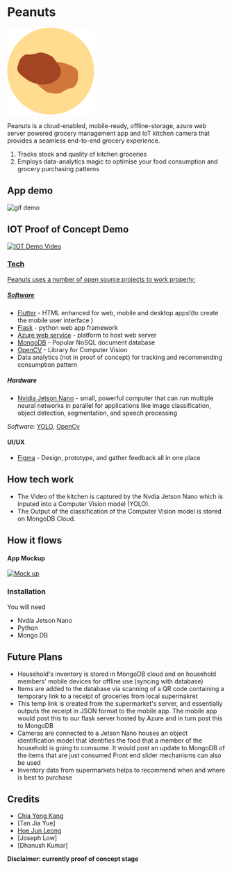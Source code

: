 # Peanuts

<img src = "./Assets/peanutLogo.png" title = "Peanut" width="200" height="200"/>


Peanuts is a cloud-enabled, mobile-ready, offline-storage, azure web server powered grocery management app and IoT kitchen camera that provides a seamless end-to-end grocery experience.

  1. Tracks stock and quality of kitchen groceries
  2. Employs data-analytics magic to optimise your food consumption and grocery purchasing patterns


## App demo

<img src = "./Assets/foodapp.gif" title = "gif demo" height="480"/>


## IOT Proof of Concept Demo

<a href = "https://youtu.be/5LCXWCDCLPI?t=70"><img src = "https://i.imgur.com/NCkj6A4.png" title = "IOT Demo Video" height="300"/>

### Tech

Peanuts uses a number of open source projects to work properly:

##### Software
* [Flutter](https://flutter.dev/) - HTML enhanced for web, mobile and desktop apps!(to create the mobile user interface )
* [Flask](https://flask.palletsprojects.com/en/1.1.x/) - python web app framework
* [Azure web service](https://azure.microsoft.com/en-us/services/app-service/web/) - platform to host web server
* [MongoDB](https://www.mongodb.com/) - Popular NoSQL document database
* [OpenCV](https://opencv.org/) - Library for Computer Vision
* Data analytics (not in proof of concept) for tracking and recommending consumption pattern

##### Hardware
* [Nvidia Jetson Nano](https://developer.nvidia.com/embedded/jetson-nano-developer-kit) - small, powerful computer that can run multiple neural networks in parallel for applications like image classification, object detection, segmentation, and speech processing

*Software*: [YOLO](https://pjreddie.com/darknet/yolo/), [OpenCv](https://opencv.org/)
#### UI/UX
* [Figma](https://www.figma.com) - Design, prototype, and gather feedback all in one place

## How tech work
- The Video of the kitchen is captured by the Nvdia Jetson Nano which is inputed into a Computer Vision model (YOLO).
- The Output of the classification of the Computer Vision model is stored on MongoDB Cloud.



## How it flows



#### App Mockup
[![Mock up](https://prototypr.gumlet.com/wp-content/uploads/2020/03/www_figma_com_logo.png?w=70&dpr=2.6)](https://www.figma.com/file/qZsXa4wuyLhiAXG0lgX1pY/JunctionXAsia?node-id=0%3A1 "Mock up")

### Installation
You will need
* Nvdia Jetson Nano
* Python
* Mongo DB


## Future Plans
- Household's inventory is stored in MongoDB cloud and on household members' mobile devices for offline use (syncing with database)
- Items are added to the database via scanning of a QR code containing a temporary link to a receipt of groceries from local supermakret
- This temp link is created from the supermarket's server, and essentially outputs the receipt in JSON format to the mobile app. The mobile app would post this to our flask server hosted by Azure and in turn post this to MongoDB
- Cameras are connected to a Jetson Nano houses an object identification model that identifies the food that a member of the household is going to comsume. It would post an update to MongoDB of the items that are just consumed Front end slider mechanisms can also be used
- Inventory data from supermarkets helps to recommend when and where is best to purchase

## Credits
- [Chia Yong Kang](https://github.com/ExtremelySunnyYK)
- [Tan Jia Yue]
- [Hoe Jun Leong](https://github.com/hjunleon1999)
- [Joseph Low]
- [Dhanush Kumar]

[//]: # (These are reference links used in the body of this note and get stripped out when the markdown processor does its job. There is no need to format nicely because it shouldn't be seen. Thanks SO - http://stackoverflow.com/questions/4823468/store-comments-in-markdown-syntax)


   [dill]: <https://github.com/joemccann/dillinger>
   [git-repo-url]: <https://github.com/joemccann/dillinger.git>
   [john gruber]: <http://daringfireball.net>
   [df1]: <http://daringfireball.net/projects/markdown/>
   [markdown-it]: <https://github.com/markdown-it/markdown-it>
   [Ace Editor]: <http://ace.ajax.org>
   [node.js]: <http://nodejs.org>
   [Twitter Bootstrap]: <http://twitter.github.com/bootstrap/>
   [jQuery]: <http://jquery.com>
   [@tjholowaychuk]: <http://twitter.com/tjholowaychuk>
   [express]: <http://expressjs.com>
   [AngularJS]: <http://angularjs.org>
   [Gulp]: <http://gulpjs.com>

   [PlDb]: <https://github.com/joemccann/dillinger/tree/master/plugins/dropbox/README.md>
   [PlGh]: <https://github.com/joemccann/dillinger/tree/master/plugins/github/README.md>
   [PlGd]: <https://github.com/joemccann/dillinger/tree/master/plugins/googledrive/README.md>
   [PlOd]: <https://github.com/joemccann/dillinger/tree/master/plugins/onedrive/README.md>
   [PlMe]: <https://github.com/joemccann/dillinger/tree/master/plugins/medium/README.md>
   [PlGa]: <https://github.com/RahulHP/dillinger/blob/master/plugins/googleanalytics/README.md>

**Disclaimer: currently proof of concept stage**

  
